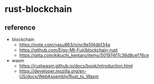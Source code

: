 # rust-blockchain


## reference
- blockchain
  - https://note.com/yasu863/n/nc9e5f4db134a
  - https://github.com/Eigo-Mt-Fuji/blockchain-rust
  - https://qiita.com/kikuchi_kentaro/items/501974f7c36d8cef76ce
- wasm
  - https://rustwasm.github.io/docs/book/introduction.html
  - https://developer.mozilla.org/en-US/docs/WebAssembly/Rust_to_Wasm